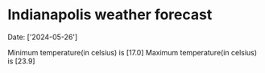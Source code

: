 # Indianapolis weather forecast 
Date: ['2024-05-26'] 

Minimum temperature(in celsius) is [17.0] 
Maximum temperature(in celsius) is [23.9]